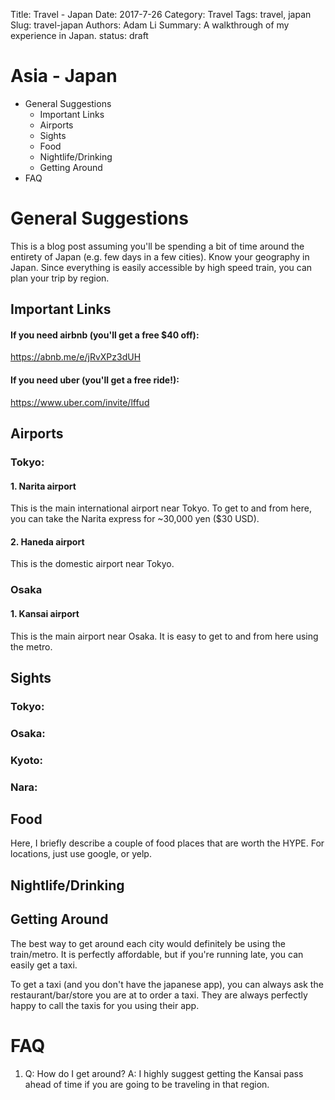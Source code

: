 Title: Travel - Japan
Date: 2017-7-26
Category: Travel
Tags: travel, japan
Slug: travel-japan
Authors: Adam Li
Summary: A walkthrough of my experience in Japan.
status: draft

# Asia - Japan
<!-- MarkdownTOC -->

- General Suggestions
    - Important Links
    - Airports
    - Sights
    - Food
    - Nightlife/Drinking
    - Getting Around
- FAQ

<!-- /MarkdownTOC -->

# General Suggestions
This is a blog post assuming you'll be spending a bit of time around the entirety of Japan (e.g. few days in a few cities). Know your geography in Japan. Since everything is easily accessible by high speed train, you can plan your trip by region.

## Important Links
#### If you need airbnb (you'll get a free $40 off):
<a href="https://abnb.me/e/jRvXPz3dUH">https://abnb.me/e/jRvXPz3dUH</a>
#### If you need uber (you'll get a free ride!):
<a href="https://www.uber.com/invite/lffud">https://www.uber.com/invite/lffud</a>

## Airports
### Tokyo:
#### 1. Narita airport
This is the main international airport near Tokyo. To get to and from here, you can take the Narita express for ~30,000 yen ($30 USD).

#### 2. Haneda airport
This is the domestic airport near Tokyo.

### Osaka
#### 1. Kansai airport
This is the main airport near Osaka. It is easy to get to and from here using the metro.

## Sights
### Tokyo:

### Osaka:

### Kyoto:

### Nara:


## Food
Here, I briefly describe a couple of food places that are worth the HYPE. For locations, just use google, or yelp.

## Nightlife/Drinking


## Getting Around
The best way to get around each city would definitely be using the train/metro. It is perfectly affordable, but if you're running late, you can easily get a taxi.

To get a taxi (and you don't have the japanese app), you can always ask the restaurant/bar/store you are at to order a taxi. They are always perfectly happy to call the taxis for you using their app.

# FAQ
1. Q: How do I get around?
A: I highly suggest getting the Kansai pass ahead of time if you are going to be traveling in that region. 